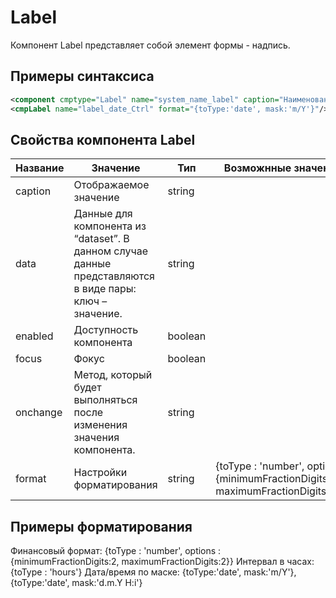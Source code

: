 # Label

Компонент Label представляет собой элемент формы - надпись.

## Примеры синтаксиса

```xml
<component cmptype="Label" name="system_name_label" caption="Наименование системы: "/>
<cmpLabel name="label_date_Ctrl" format="{toType:'date', mask:'m/Y'}"/>

```
## Свойства компонента Label

|Название|Значение|Тип|Возможнные значения|get|set|
|---|---|---|---|---|---|
|caption|Отображаемое значение|string||\+|\+|
|data|Данные для компонента из “dataset”. В данном случае данные представляются в виде пары: ключ – значение.|string||\-|\+|
|enabled|Доступность компонента|boolean||\-|\+|
|focus|Фокус|boolean||\-|\+|
|onchange|Метод, который будет выполняться после изменения значения компонента.|string||\-|\+|
|format|Настройки форматирования|string|{toType : 'number',  options : {minimumFractionDigits:0, maximumFractionDigits:12}}||

## Примеры форматирования

Финансовый формат: {toType : 'number', options : {minimumFractionDigits:2, maximumFractionDigits:2}}
Интервал в часах: {toType : 'hours'}
Дата/время по маске: {toType:'date', mask:'m/Y'}, {toType:'date', mask:'d.m.Y H:i'}
